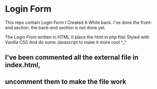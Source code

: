 # Login Form

This repo contain Login Form I Created A While back.
I've done the front-end section, the back-end section is not done yet.

The Login From written in HTML (I place the html in php file)
Styled with Vanilla CSS
And do some Javascript to make it more cool ^_^

## I've been commented all the external file in index.html,
## uncomment them to make the file work
